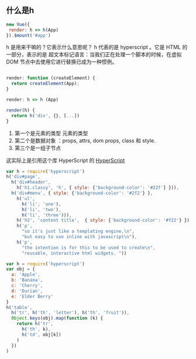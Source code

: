 ## 什么是h
```js
new Vue({
 render: h => h(App)
}).$mount('#app')

```

h 是用来干嘛的？它表示什么意思呢？ h 代表的是 hyperscript 。它是 HTML 的一部分，表示的是 超文本标记语言：当我们正在处理一个脚本的时候，在虚拟 DOM 节点中去使用它进行替换已成为一种惯例。

```js

render: function (createElement) {
  return createElement(App);
}

render: h => h (App)

render(h) {
  return h('div', {}, [...])
}
```


1. 第一个是元素的类型 元素的类型
2. 第二个是数据对象 ：props, attrs, dom props, class 和 style.
3. 第三个是一组子节点


这实际上是引用这个库 HyperScript 的
[HyperScript](https://github.com/hyperhype/hyperscript#ecosystem)

```js
var h = require('hyperscript')
h('div#page',
  h('div#header',
    h('h1.classy', 'h', { style: {'background-color': '#22f'} })),
  h('div#menu', { style: {'background-color': '#2f2'} },
    h('ul',
      h('li', 'one'),
      h('li', 'two'),
      h('li', 'three'))),
    h('h2', 'content title',  { style: {'background-color': '#f22'} }),
    h('p',
      "so it's just like a templating engine,\n",
      "but easy to use inline with javascript\n"),
    h('p',
      "the intention is for this to be used to create\n",
      "reusable, interactive html widgets. "))

```


```js
var h = require('hyperscript')
var obj = {
  a: 'Apple',
  b: 'Banana',
  c: 'Cherry',
  d: 'Durian',
  e: 'Elder Berry'
}
h('table',
  h('tr', h('th', 'letter'), h('th', 'fruit')),
  Object.keys(obj).map(function (k) {
    return h('tr',
      h('th', k),
      h('td', obj[k])
    )
  })
)




```






















